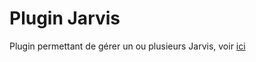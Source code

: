 # Plugin Jarvis 

Plugin permettant de gérer un ou plusieurs Jarvis, voir [ici](https://github.com/alexylem/jarvis)
